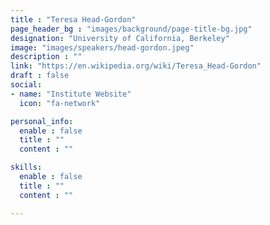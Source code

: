 ```yaml
---
title : "Teresa Head-Gordon"
page_header_bg : "images/background/page-title-bg.jpg"
designation: "University of California, Berkeley"
image: "images/speakers/head-gordon.jpeg"
description : ""
link: "https://en.wikipedia.org/wiki/Teresa_Head-Gordon"
draft : false
social:
- name: "Institute Website"
  icon: "fa-network"

personal_info:
  enable : false
  title : ""
  content : ""

skills:
  enable : false
  title : ""
  content : ""

---
```

